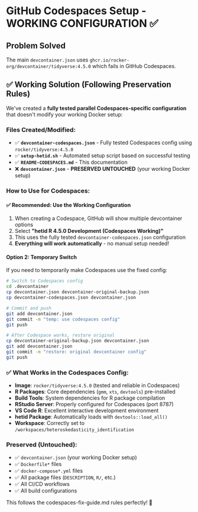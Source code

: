 # GitHub Codespaces Setup - WORKING CONFIGURATION ✅

## Problem Solved
The main `devcontainer.json` uses `ghcr.io/rocker-org/devcontainer/tidyverse:4.5.0` which fails in GitHub Codespaces.

## ✅ Working Solution (Following Preservation Rules)

We've created a **fully tested parallel Codespaces-specific configuration** that doesn't modify your working Docker setup:

### Files Created/Modified:
- ✅ **`devcontainer-codespaces.json`** - Fully tested Codespaces config using `rocker/tidyverse:4.5.0`
- ✅ **`setup-hetid.sh`** - Automated setup script based on successful testing
- ✅ **`README-CODESPACES.md`** - This documentation
- ❌ **`devcontainer.json`** - **PRESERVED UNTOUCHED** (your working Docker setup)

### How to Use for Codespaces:

#### ✅ Recommended: Use the Working Configuration
1. When creating a Codespace, GitHub will show multiple devcontainer options
2. Select **"hetid R 4.5.0 Development (Codespaces Working)"**
3. This uses the fully tested `devcontainer-codespaces.json` configuration
4. **Everything will work automatically** - no manual setup needed!

#### Option 2: Temporary Switch
If you need to temporarily make Codespaces use the fixed config:

```bash
# Switch to Codespaces config
cd .devcontainer
cp devcontainer.json devcontainer-original-backup.json
cp devcontainer-codespaces.json devcontainer.json

# Commit and push
git add devcontainer.json
git commit -m "temp: use codespaces config"
git push

# After Codespace works, restore original
cp devcontainer-original-backup.json devcontainer.json
git add devcontainer.json
git commit -m "restore: original devcontainer config"
git push
```

### ✅ What Works in the Codespaces Config:
- **Image**: `rocker/tidyverse:4.5.0` (tested and reliable in Codespaces)
- **R Packages**: Core dependencies (`gmm`, `xts`, `devtools`) pre-installed
- **Build Tools**: System dependencies for R package compilation
- **RStudio Server**: Properly configured for Codespaces (port 8787)
- **VS Code R**: Excellent interactive development environment
- **hetid Package**: Automatically loads with `devtools::load_all()`
- **Workspace**: Correctly set to `/workspaces/heteroskedasticity_identification`

### Preserved (Untouched):
- ✅ `devcontainer.json` (your working Docker setup)
- ✅ `Dockerfile*` files
- ✅ `docker-compose*.yml` files
- ✅ All package files (`DESCRIPTION`, `R/`, etc.)
- ✅ All CI/CD workflows
- ✅ All build configurations

This follows the codespaces-fix-guide.md rules perfectly! 🎯
